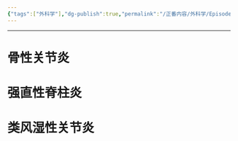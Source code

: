```yaml
---
{"tags":["外科学"],"dg-publish":true,"permalink":"/正番内容/外科学/Episode 09. 骨科/非化脓性骨关节炎/","dgPassFrontmatter":true}
---
```


---
# 骨性关节炎
# 强直性脊柱炎
# 类风湿性关节炎